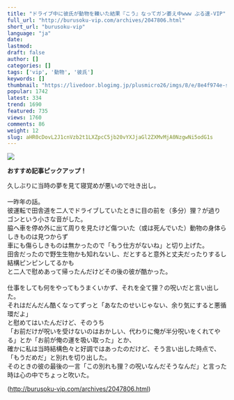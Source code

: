 ```yaml
---
title: "ドライブ中に彼氏が動物を轢いた結果『こう』なってガン萎え中www ぶる速-VIP"
full_url: "http://burusoku-vip.com/archives/2047806.html"
short_url: "burusoku-vip"
language: "ja"
date: 
lastmod: 
draft: false
author: []
categories: []
tags: ['vip', '動物', '彼氏']
keywords: []
thumbnail: "https://livedoor.blogimg.jp/plusmicro26/imgs/8/e/8e4f974e-s.png"
popular: 1742
latest: 334
trend: 1690
featured: 735
views: 1760
comments: 86
weight: 12
slug: aHR0cDovL2J1cnVzb2t1LXZpcC5jb20vYXJjaGl2ZXMvMjA0NzgwNi5odG1s
---
```


![](https://livedoor.blogimg.jp/plusmicro26/imgs/8/e/8e4f974e-s.png)

<div><p><b>おすすめ記事ピックアップ！</b></p><p> 久しぶりに当時の夢を見て寝覚めが悪いので吐き出し。 <br> <br> 一昨年の話。 <br> 彼運転で田舎道を二人でドライブしていたときに目の前を（多分）狸？が過り <br> ゴンという小さな音がした。 <br> 脇へ車を停め外に出て周りを見たけど傷ついた（或は死んでいた）動物の身体らしきものは見つからず <br> 車にも傷らしきものは無かったので「もう仕方がないね」と切り上げた。 <br> 田舎だったので野生生物かも知れないし、だとすると意外と丈夫だったりするし結構ピンピンしてるかも <br> と二人で慰めあって帰ったんだけどその後の彼が酷かった。 <br> <br> 仕事をしても何をやってもうまくいかず、それを全て狸？の呪いだと言い出した。 <br> それはだんだん酷くなってずっと「あなたのせいじゃない、余り気にすると悪循環だよ」 <br> と慰めてはいたんだけど、そのうち <br> 「お前だけが呪いを受けないのはおかしい、代わりに俺が半分呪いをくれてやる」とか「お前が俺の運を吸い取った」とか、 <br> 確かに私は当時結構色々と好調ではあったのだけど、そう言い出した時点で、「もうだめだ」と別れを切り出した。 <br> そのときの彼の最後の一言「この別れも狸？の呪いなんだそうなんだ」と言った時は心の中でちょっと吹いた。 </p></div>

(http://burusoku-vip.com/archives/2047806.html)
